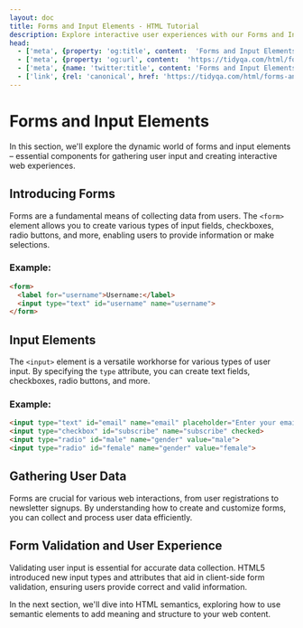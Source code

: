 ```yaml
---
layout: doc
title: Forms and Input Elements - HTML Tutorial
description: Explore interactive user experiences with our Forms and Input Elements tutorial. Learn to create dynamic web interactions using HTML's <form> and <input> elements.
head:
  - ['meta', {property: 'og:title', content:  'Forms and Input Elements - HTML Tutorial' }]
  - ['meta', {property: 'og:url', content:  'https://tidyqa.com/html/forms-and-input-elements/' }] 
  - ['meta', {name: 'twitter:title', content: 'Forms and Input Elements - HTML Tutorial'}]
  - ['link', {rel: 'canonical', href: 'https://tidyqa.com/html/forms-and-input-elements/'}]
---
```


# Forms and Input Elements

In this section, we'll explore the dynamic world of forms and input elements – essential components for gathering user input and creating interactive web experiences.

## Introducing Forms

Forms are a fundamental means of collecting data from users. The `<form>` element allows you to create various types of input fields, checkboxes, radio buttons, and more, enabling users to provide information or make selections.

### Example:

```html
<form>
  <label for="username">Username:</label>
  <input type="text" id="username" name="username">
</form>
```

## Input Elements

The `<input>` element is a versatile workhorse for various types of user input. By specifying the `type` attribute, you can create text fields, checkboxes, radio buttons, and more.

### Example:

```html
<input type="text" id="email" name="email" placeholder="Enter your email">
<input type="checkbox" id="subscribe" name="subscribe" checked>
<input type="radio" id="male" name="gender" value="male">
<input type="radio" id="female" name="gender" value="female">
```

## Gathering User Data

Forms are crucial for various web interactions, from user registrations to newsletter signups. By understanding how to create and customize forms, you can collect and process user data efficiently.

## Form Validation and User Experience

Validating user input is essential for accurate data collection. HTML5 introduced new input types and attributes that aid in client-side form validation, ensuring users provide correct and valid information.

In the next section, we'll dive into HTML semantics, exploring how to use semantic elements to add meaning and structure to your web content.